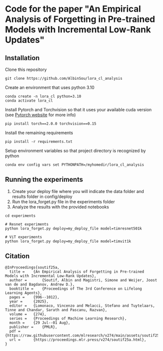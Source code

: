# Code for the paper "An Empirical Analysis of Forgetting in Pre-trained Models with Incremental Low-Rank Updates"

## Installation

Clone this repository

```
git clone https://github.com/AlbinSou/lora_cl_analysis
```

Create an environment that uses python 3.10

```
conda create -n lora_cl python=3.10
conda activate lora_cl
```

Install Pytorch and Torchvision so that it uses your available cuda version (see [Pytorch website](https://pytorch.org/get-started/locally/) for more info)

```
pip install torch==2.0.0 torchvision==0.15
```

Install the remaining requirements

```
pip install -r requirements.txt
```

Setup environment variables so that project directory is recognized by python

```
conda env config vars set PYTHONPATH=/myhomedir/lora_cl_analysis
```

## Running the experiments

1) Create your deploy file where you will indicate the data folder and results folder in config/deploy
2) Run the lora_forget.py file in the experiments folder
3) Analyze the results with the provided notebooks

```
cd experiments

# Resnet experiments
python lora_forget.py deploy=my_deploy_file model=timresnet501k

# ViT experiments
python lora_forget.py deploy=my_deploy_file model=timvit1k
```

## Citation

```
@InProceedings{soutif25a,
  title = 	 {An Empirical Analysis of Forgetting in Pre-trained Models with Incremental Low-Rank Updates},
  author =       {Soutif, Albin and Magistri, Simone and Weijer, Joost van de and Bagdanov, Andrew D.},
  booktitle = 	 {Proceedings of The 3rd Conference on Lifelong Learning Agents},
  pages = 	 {996--1012},
  year = 	 {2025},
  editor = 	 {Lomonaco, Vincenzo and Melacci, Stefano and Tuytelaars, Tinne and Chandar, Sarath and Pascanu, Razvan},
  volume = 	 {274},
  series = 	 {Proceedings of Machine Learning Research},
  month = 	 {29 Jul--01 Aug},
  publisher =    {PMLR},
  pdf = 	 {https://raw.githubusercontent.com/mlresearch/v274/main/assets/soutif25a/soutif25a.pdf},
  url = 	 {https://proceedings.mlr.press/v274/soutif25a.html},
}
```
